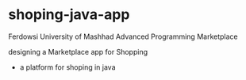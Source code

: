 # shoping-java-app

Ferdowsi University of Mashhad Advanced Programming Marketplace

designing a Marketplace app for Shopping 
  - a platform for shoping in java
